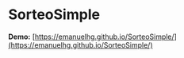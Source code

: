 # SorteoSimple

**Demo:** [https://emanuelhg.github.io/SorteoSimple/](https://emanuelhg.github.io/SorteoSimple/)
